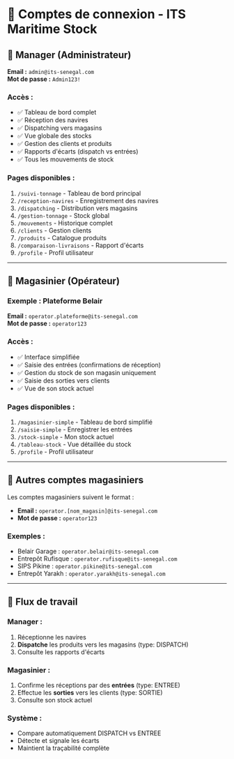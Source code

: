 # 🔐 Comptes de connexion - ITS Maritime Stock

## 👔 Manager (Administrateur)

**Email :** `admin@its-senegal.com`  
**Mot de passe :** `Admin123!`

### Accès :
- ✅ Tableau de bord complet
- ✅ Réception des navires
- ✅ Dispatching vers magasins
- ✅ Vue globale des stocks
- ✅ Gestion des clients et produits
- ✅ Rapports d'écarts (dispatch vs entrées)
- ✅ Tous les mouvements de stock

### Pages disponibles :
1. `/suivi-tonnage` - Tableau de bord principal
2. `/reception-navires` - Enregistrement des navires
3. `/dispatching` - Distribution vers magasins
4. `/gestion-tonnage` - Stock global
5. `/mouvements` - Historique complet
6. `/clients` - Gestion clients
7. `/produits` - Catalogue produits
8. `/comparaison-livraisons` - Rapport d'écarts
9. `/profile` - Profil utilisateur

---

## 👷 Magasinier (Opérateur)

### Exemple : Plateforme Belair

**Email :** `operator.plateforme@its-senegal.com`  
**Mot de passe :** `operator123`

### Accès :
- ✅ Interface simplifiée
- ✅ Saisie des entrées (confirmations de réception)
- ✅ Gestion du stock de son magasin uniquement
- ✅ Saisie des sorties vers clients
- ✅ Vue de son stock actuel

### Pages disponibles :
1. `/magasinier-simple` - Tableau de bord simplifié
2. `/saisie-simple` - Enregistrer les entrées
3. `/stock-simple` - Mon stock actuel
4. `/tableau-stock` - Vue détaillée du stock
5. `/profile` - Profil utilisateur

---

## 📝 Autres comptes magasiniers

Les comptes magasiniers suivent le format :
- **Email :** `operator.[nom_magasin]@its-senegal.com`
- **Mot de passe :** `operator123`

### Exemples :
- Belair Garage : `operator.belair@its-senegal.com`
- Entrepôt Rufisque : `operator.rufisque@its-senegal.com`
- SIPS Pikine : `operator.pikine@its-senegal.com`
- Entrepôt Yarakh : `operator.yarakh@its-senegal.com`

---

## 🔄 Flux de travail

### Manager :
1. Réceptionne les navires
2. **Dispatche** les produits vers les magasins (type: DISPATCH)
3. Consulte les rapports d'écarts

### Magasinier :
1. Confirme les réceptions par des **entrées** (type: ENTREE)
2. Effectue les **sorties** vers les clients (type: SORTIE)
3. Consulte son stock actuel

### Système :
- Compare automatiquement DISPATCH vs ENTREE
- Détecte et signale les écarts
- Maintient la traçabilité complète